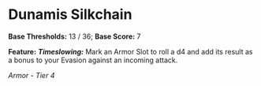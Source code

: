 # Dunamis Silkchain

**Base Thresholds:** 13 / 36; **Base Score:** 7

**Feature:** ***Timeslowing:*** Mark an Armor Slot to roll a d4 and add its result as a bonus to your Evasion against an incoming attack.

*Armor - Tier 4*
